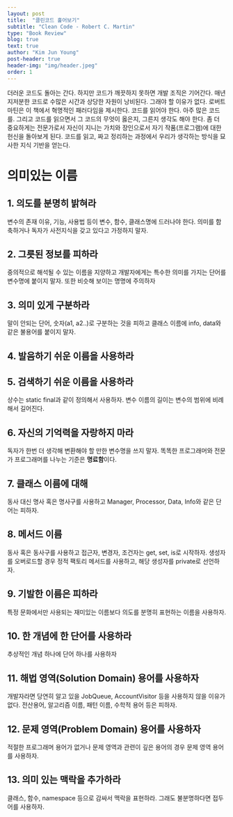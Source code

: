 ```yaml
---
layout: post
title:  "클린코드 훑어보기"
subtitle: "Clean Code - Robert C. Martin"
type: "Book Review"
blog: true
text: true
author: "Kim Jun Young"
post-header: true
header-img: "img/header.jpeg"
order: 1
---
```


더러운 코드도 돌아는 간다. 하지만 코드가 깨끗하지 못하면 개발 조직은 기어간다. 매년 지저분한 코드로 수많은 시간과 상당한 자원이 낭비된다. 그래야 할 이유가 없다. 로버트 마틴은 이 책에서 혁명적인 패러다임을 제시한다. 코드를 읽어야 한다. 아주 많은 코드를. 그리고 코드를 읽으면서 그 코드의 무엇이 옳은지, 그른지 생각도 해야 한다. 좀 더 중요하게는 전문가로서 자신이 지니는 가치와 장인으로서 자기 작품(프로그램)에 대한 헌신을 돌아보게 된다. 코드를 읽고, 짜고 정리하는 과정에서 우리가 생각하는 방식을 묘사한 지식 기반을 얻는다.

# 의미있는 이름

## 1. 의도를 분명히 밝혀라

변수의 존재 이유, 기능, 사용법 등이 변수, 함수, 클래스명에 드러나야 한다. 의미를 함축하거나 독자가 사전지식을 갖고 있다고 가정하지 말자.

## 2. 그릇된 정보를 피하라

중의적으로 해석될 수 있는 이름을 지양하고 개발자에게는 특수한 의미를 가지는 단어를 변수명에 붙이지 말자. 또한 비슷해 보이는 명명에 주의하자

## 3. 의미 있게 구분하라

말이 안되는 단어, 숫자(a1, a2..)로 구분하는 것을 피하고 클래스 이름에 info, data와 같은 불용어를 붙이지 말자.

## 4. 발음하기 쉬운 이름을 사용하라

## 5. 검색하기 쉬운 이름을 사용하라

상수는 static final과 같이 정의해서 사용하자. 변수 이름의 길이는 변수의 범위에 비례해서 길어진다.

## 6. 자신의 기억력을 자랑하지 마라

독자가 한번 더 생각해 변환해야 할 만한 변수명을 쓰지 말자. 똑똑한 프로그래머와 전문가 프로그래머를 나누는 기준은 **명료함**이다.

## 7. 클래스 이름에 대해

동사 대신 명사 혹은 명사구를 사용하고 Manager, Processor, Data, Info와 같은 단어는 피하자.

## 8. 메서드 이름

동사 혹은 동사구를 사용하고 접근자, 변경자, 조건자는 get, set, is로 시작하자. 생성자를 오버로드할 경우 정적 팩토리 메서드를 사용하고, 해당 생성자를 private로 선언하자.

## 9. 기발한 이름은 피하라

특정 문화에서만 사용되는 재미있는 이름보다 의도를 분명히 표현하는 이름을 사용하자.

## 10. 한 개념에 한 단어를 사용하라

추상적인 개념 하나에 단어 하나를 사용하자

## 11. 해법 영역(Solution Domain) 용어를 사용하자

개발자라면 당연히 알고 있을 JobQueue, AccountVisitor 등을 사용하지 않을 이유가 없다. 전산용어, 알고리즘 이름, 패턴 이름, 수학적 용어 등은 피하자.

## 12. 문제 영역(Problem Domain) 용어를 사용하자

적절한 프로그래머 용어가 없거나 문제 영역과 관련이 깊은 용어의 경우 문제 영역 용어를 사용하자.

## 13. 의미 있는 맥락을 추가하라

클래스, 함수, namespace 등으로 감싸서 맥락을 표현하라. 그래도 불분명하다면 접두어를 사용하자.
